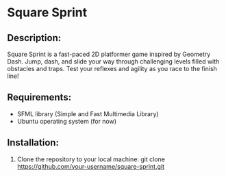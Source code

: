# Square Sprint

## Description:
Square Sprint is a fast-paced 2D platformer game inspired by Geometry Dash. Jump, dash, and slide your way through challenging levels filled with obstacles and traps. Test your reflexes and agility as you race to the finish line!

## Requirements:
- SFML library (Simple and Fast Multimedia Library)
- Ubuntu operating system (for now)

## Installation:
1. Clone the repository to your local machine:
  git clone https://github.com/your-username/square-sprint.git
